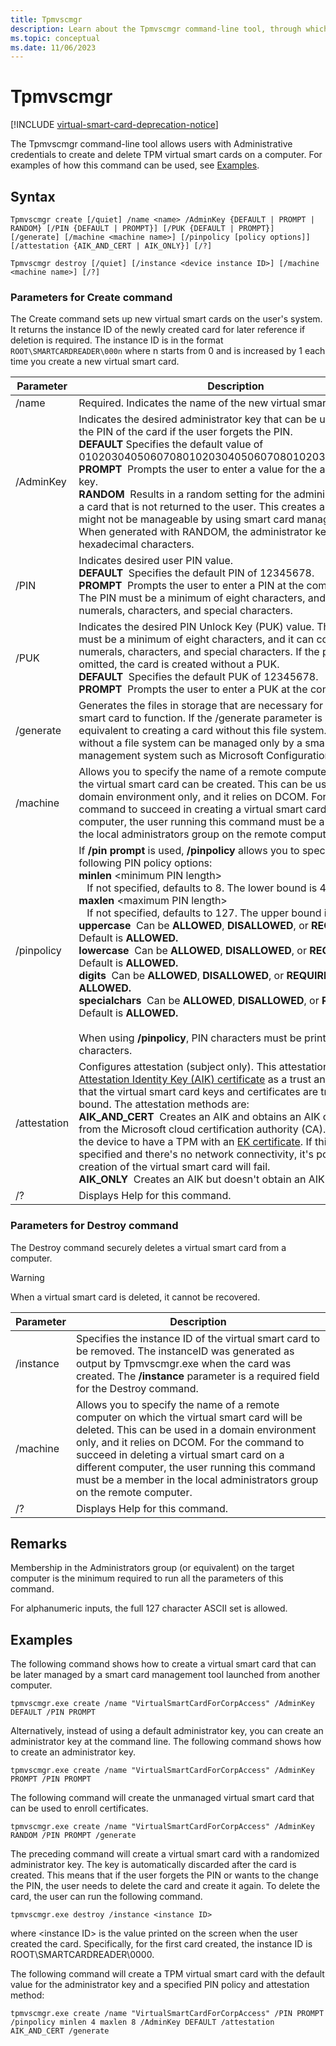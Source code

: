 ```yaml
---
title: Tpmvscmgr
description: Learn about the Tpmvscmgr command-line tool, through which an administrator can create and delete TPM virtual smart cards on a computer.
ms.topic: conceptual
ms.date: 11/06/2023
---
```


# Tpmvscmgr

[!INCLUDE [virtual-smart-card-deprecation-notice](../../includes/virtual-smart-card-deprecation-notice.md)]

The Tpmvscmgr command-line tool allows users with Administrative credentials to create and delete TPM virtual smart cards on a computer. For examples of how this command can be used, see [Examples](#examples).

## Syntax

`Tpmvscmgr create [/quiet] /name <name> /AdminKey {DEFAULT | PROMPT | RANDOM} [/PIN {DEFAULT | PROMPT}] [/PUK {DEFAULT | PROMPT}] [/generate] [/machine <machine name>] [/pinpolicy [policy options]] [/attestation {AIK_AND_CERT | AIK_ONLY}] [/?]`

`Tpmvscmgr destroy [/quiet] [/instance <device instance ID>] [/machine <machine name>] [/?]`

### Parameters for Create command

The Create command sets up new virtual smart cards on the user's system. It returns the instance ID of the newly created card for later reference if deletion is required. The instance ID is in the format `ROOT\SMARTCARDREADER\000n` where n starts from 0 and is increased by 1 each time you create a new virtual smart card.

| Parameter | Description |
|-----------|-------------|
| /name | Required. Indicates the name of the new virtual smart card. |
| /AdminKey | Indicates the desired administrator key that can be used to reset the PIN of the card if the user forgets the PIN.<br>**DEFAULT** Specifies the default value of 010203040506070801020304050607080102030405060708.<br>**PROMPT**&nbsp;&nbsp;Prompts the user to enter a value for the administrator key.<br>**RANDOM**&nbsp;&nbsp;Results in a random setting for the administrator key for a card that is not returned to the user. This creates a card that might not be manageable by using smart card management tools. When generated with RANDOM, the administrator key is set as 48 hexadecimal characters. |
| /PIN | Indicates desired user PIN value.<br>**DEFAULT**&nbsp;&nbsp;Specifies the default PIN of 12345678.<br>**PROMPT**&nbsp;&nbsp;Prompts the user to enter a PIN at the command line. The PIN must be a minimum of eight characters, and it can contain numerals, characters, and special characters. |
| /PUK | Indicates the desired PIN Unlock Key (PUK) value. The PUK value must be a minimum of eight characters, and it can contain numerals, characters, and special characters. If the parameter is omitted, the card is created without a PUK.<br>**DEFAULT**&nbsp;&nbsp;Specifies the default PUK of 12345678.<br>**PROMPT**&nbsp;&nbsp;Prompts the user to enter a PUK at the command line. |
| /generate | Generates the files in storage that are necessary for the virtual smart card to function. If the /generate parameter is omitted, it's equivalent to creating a card without this file system. A card without a file system can be managed only by a smart card management system such as Microsoft Configuration Manager. |
| /machine | Allows you to specify the name of a remote computer on which the virtual smart card can be created. This can be used in a domain environment only, and it relies on DCOM. For the command to succeed in creating a virtual smart card on a different computer, the user running this command must be a member in the local administrators group on the remote computer. |
| /pinpolicy | If **/pin prompt** is used, **/pinpolicy** allows you to specify the following PIN policy options:<br>**minlen** &lt;minimum PIN length&gt;<br>&nbsp;&nbsp;&nbsp;If not specified, defaults to 8. The lower bound is 4.<br>**maxlen** &lt;maximum PIN length&gt;<br>&nbsp;&nbsp;&nbsp;If not specified, defaults to 127. The upper bound is 127.<br>**uppercase**&nbsp;&nbsp;Can be **ALLOWED**, **DISALLOWED**, or **REQUIRED.** Default is **ALLOWED.**<br>**lowercase**&nbsp;&nbsp;Can be **ALLOWED**, **DISALLOWED**, or **REQUIRED.** Default is **ALLOWED.**<br>**digits**&nbsp;&nbsp;Can be **ALLOWED**, **DISALLOWED**, or **REQUIRED.** Default is **ALLOWED.**<br>**specialchars**&nbsp;&nbsp;Can be **ALLOWED**, **DISALLOWED**, or **REQUIRED.** Default is **ALLOWED.**<br><br>When using **/pinpolicy**, PIN characters must be printable ASCII characters. |
| /attestation | Configures attestation (subject only). This attestation uses an [Attestation Identity Key (AIK) certificate](/openspecs/windows_protocols/ms-dha/a4a71926-3639-4d62-b915-760c2483f489#gt_89a2ba3c-80af-4d1f-88b3-06ec3489fd5a) as a trust anchor to vouch that the virtual smart card keys and certificates are truly hardware bound. The attestation methods are:<br>**AIK_AND_CERT**&nbsp;&nbsp;Creates an AIK and obtains an AIK certificate from the Microsoft cloud certification authority (CA). This requires the device to have a TPM with an [EK certificate](/openspecs/windows_protocols/ms-wcce/719b890d-62e6-4322-b9b1-1f34d11535b4#gt_6aaaff7f-d380-44fb-91d3-b985e458eb6d). If this option is specified and there's no network connectivity, it's possible that creation of the virtual smart card will fail.<br>**AIK_ONLY**&nbsp;&nbsp;Creates an AIK but doesn't obtain an AIK certificate. |
| /? | Displays Help for this command. |

### Parameters for Destroy command

The Destroy command securely deletes a virtual smart card from a computer.

> [!WARNING]
> When a virtual smart card is deleted, it cannot be recovered.

| Parameter | Description |
|---------------|-------------------|
| /instance     | Specifies the instance ID of the virtual smart card to be removed. The instanceID was generated as output by Tpmvscmgr.exe when the card was created. The **/instance** parameter is a required field for the Destroy command.   |
| /machine      | Allows you to specify the name of a remote computer on which the virtual smart card will be deleted. This can be used in a domain environment only, and it relies on DCOM. For the command to succeed in deleting a virtual smart card on a different computer, the user running this command must be a member in the local administrators group on the remote computer. |
| /?            | Displays Help for this command.  |

## Remarks

Membership in the Administrators group (or equivalent) on the target computer is the minimum required to run all the parameters of this command.

For alphanumeric inputs, the full 127 character ASCII set is allowed.

## Examples

The following command shows how to create a virtual smart card that can be later managed by a smart card management tool launched from another computer.

```console
tpmvscmgr.exe create /name "VirtualSmartCardForCorpAccess" /AdminKey DEFAULT /PIN PROMPT
```

Alternatively, instead of using a default administrator key, you can create an administrator key at the command line. The following command shows how to create an administrator key.

```console
tpmvscmgr.exe create /name "VirtualSmartCardForCorpAccess" /AdminKey PROMPT /PIN PROMPT
```

The following command will create the unmanaged virtual smart card that can be used to enroll certificates.

```console
tpmvscmgr.exe create /name "VirtualSmartCardForCorpAccess" /AdminKey RANDOM /PIN PROMPT /generate
```

The preceding command will create a virtual smart card with a randomized administrator key. The key is automatically discarded after the card is created. This means that if the user forgets the PIN or wants to the change the PIN, the user needs to delete the card and create it again. To delete the card, the user can run the following command.

```console
tpmvscmgr.exe destroy /instance <instance ID>
```

where &lt;instance ID&gt; is the value printed on the screen when the user created the card. Specifically, for the first card created, the instance ID is ROOT\\SMARTCARDREADER\\0000.

The following command will create a TPM virtual smart card with the default value for the administrator key and a specified PIN policy and attestation method:

```console
tpmvscmgr.exe create /name "VirtualSmartCardForCorpAccess" /PIN PROMPT /pinpolicy minlen 4 maxlen 8 /AdminKey DEFAULT /attestation AIK_AND_CERT /generate
```